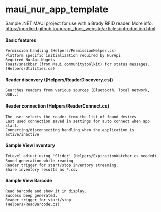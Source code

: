 # maui_nur_app_template
 Sample .NET MAUI project for use with a Brady RFID reader.
 More info: https://nordicid.github.io/nurapi_docs_website/articles/introduction.html

 #### Basic features
	Permission handling (Helpers/PermissionHelper.cs)
	Platform specific initialization required by NurApi
	Required NurApi Nugets
	Toast/snackbar (from Maui communitytoolkit) for status messages.(Helpers/Utilities.cs)
	
 #### Reader discovery ((Helpers/ReaderDiscovery.cs))
	Searches readers from various sources (Bluetooth, local network, USB..)
	
 #### Reader connection (Helpers/ReaderConnect.cs)
	The user selects the reader from the list of found devices
	Last used connection saved in settings for auto connect when app start.
	Connecting/disconnecting handling when the application is active/inactive

#### Sample View Inventory	
	TxLevel adjust using 'Slider' (Helpers/ExpirationWatcher.cs needed)
	Sound generation while reading
	Reader trigger for start/stop inventory streaming.	
	Share inventory results as *.csv
#### Sample View Barcode
	Read barcode and show it in display.
	Success beep generated.
	Reader trigger for start/stop
	(Helpers/ReadBarcode.cs)